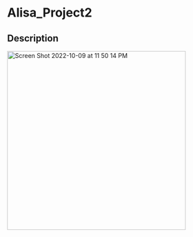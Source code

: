 # Alisa_Project2
## Description




<img width="414" alt="Screen Shot 2022-10-09 at 11 50 14 PM" src="https://user-images.githubusercontent.com/89174034/194796924-b8ed948b-0222-48e9-9cf3-3ed3f61df35f.png">


